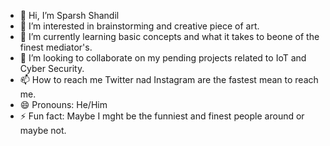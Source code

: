 - 👋 Hi, I’m Sparsh Shandil
- 👀 I’m interested in brainstorming and creative piece of art.
- 🌱 I’m currently learning basic concepts and  what it takes to beone of the finest mediator's.
- 💞️ I’m looking to collaborate on my pending projects related to IoT and Cyber Security.
- 📫 How to reach me Twitter nad Instagram are the fastest mean to reach me.
- 😄 Pronouns: He/Him
- ⚡ Fun fact: Maybe I mght be the funniest and finest people around or maybe not.

<!---
Allegiantsharksam/Allegiantsharksam is a ✨ special ✨ repository because its `README.md` (this file) appears on your GitHub profile.
You can click the Preview link to take a look at your changes.
--->
